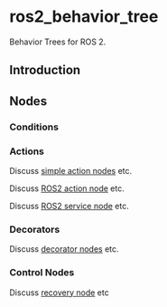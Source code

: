 # ros2_behavior_tree
Behavior Trees for ROS 2.

## Introduction

## Nodes

### Conditions

### Actions

Discuss [simple action nodes](ros2_behavior_tree/docs/SimpleActionNodes.md) etc.

Discuss [ROS2 action node](ros2_behavior_tree/docs/ROS2ActionNode.md) etc.

Discuss [ROS2 service node](ros2_behavior_tree/docs/ROS2ServiceNode.md) etc.

### Decorators

Discuss [decorator nodes](ros2_behavior_tree/docs/DecoratorNodes.md) etc.

### Control Nodes

Discuss [recovery node](ros2_behavior_tree/docs/RecoveryNode.md) etc
